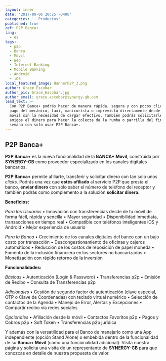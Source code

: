```yaml
---
layout: inner
date: '2017-09-06 20:25 -0400'
categories: '- Productos'
published: true
ref: P2P Banca+
lang:
  - es
tags:
  - p2p
  - Banca
  - Móvil
  - Web
  - Internet Banking
  - Mobile Banking
  - Android
  - iOS
local_featured_image: BannerP2P_3.png
author: Grace Escobar
author_pic: Grace_Escobar.jpg
author_email: grace.escobar@synergy-gb.com
lead_text: >-
  Con P2P Banca+ podrás hacer de manera rápida, segura y con pocos clicks el
  pago del mecánico, taxi, manicurista o imprevisto directamente desde tu app
  móvil sin la necesidad de cargar efectivo. También podrás solicitarles a los
  amigos el dinero para hacer la colecta de la rumba o parrilla del fin de
  semana con solo usar P2P Banca+.
---
```

## P2P Banca+

**P2P Banca+** es la nueva funcionalidad de la **BANCA+  Móvil**, construida por **SYNERGY-GB** como proveedor especializado en los canales digitales bancarios.

**P2P Banca+**  permite afiliarte, transferir y solicitar dinero con tan solo unos _clicks_. Podrás una vez que **estés afiliado** al servicio P2P que presta el banco, **enviar dinero** con solo saber el número de teléfono del receptor y también podrás como complemento a la solución **solicitar dinero**. 

**Beneficios:**

_Para los Usuarios_
•	Innovación con transferencias desde de tu móvil de forma fácil, rápida y sencilla
•	Mayor seguridad
•	Disponibilidad inmediata, transacciones en tiempo real
•	Compatible con teléfonos inteligentes iOS y Android
•	Mejor experiencia de usuario 

_Para la Banca_
•	Crecimiento de los canales digitales del banco con un bajo costo por transacción
•	Descongestionamiento de oficinas y cajeros automáticos
•	Reducción de los costos de reposición de papel moneda
•	Fomento de la inclusión financiera en los sectores no bancarizados
•	Monetización con rápido retorno de la inversión

**Funcionalidades:**

_Básicas_
•	Autenticación (Login & Password) 
•	Transferencias p2p 
•	Emisión de Recibo
•	Consulta de Transferencias p2p

_Adicionales_
•	Gestión de segundo factor de autenticación (clave especial, OTP o Clave de Coordenadas) con teclado virtual numérico
•	Selección de contactos de la Agenda
•	Manejo de Error, Alertas y Excepciones
•	Compartir recibo vía redes sociales

_Opcionales_
•	Afiliación desde la móvil
•	Contactos Favoritos p2p
•	Pagos y Cobros p2p
•	Soft Token 
•	Transferencias p2p jurídica 

Y además con la versatilidad para el Banco de manejarlo como una App independiente (opción Stand Alone) o embebida dentro de la funcionalidad de su **Banca+ Móvil** (como una funcionalidad adicional).
Visita nuestra página y solicita una visita de un representante de **SYNERGY-GB** para que conozcas en detalle de nuestra propuesta de valor.
